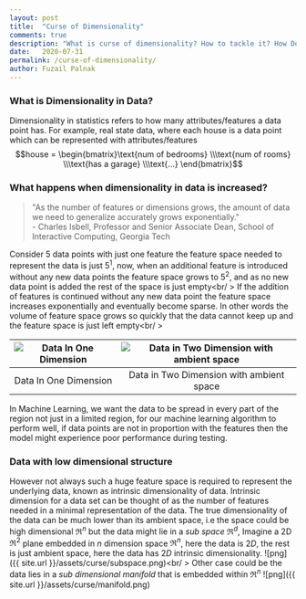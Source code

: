 ```yaml
---
layout: post
title:  "Curse of Dimensionality"
comments: true
description: "What is curse of dimensionality? How to tackle it? How Does it affect the Data and Training Algorithm"
date:   2020-07-31
permalink: /curse-of-dimensionality/
author: Fuzail Palnak
---
```


### What is Dimensionality in Data?
Dimensionality in statistics refers to how many attributes/features a data point has. For example, real state data, where 
each house is a data point which can be represented with attributes/features 
$$house =  \begin{bmatrix}\text{num of bedrooms} \\\text{num of rooms} \\\text{has a garage} \\\text{...}  \end{bmatrix}$$


### What happens when dimensionality in data is increased?
> "As the number of features or dimensions grows, the amount of data we need to generalize accurately grows exponentially." <br /> - Charles Isbell, Professor and Senior Associate Dean, School of Interactive Computing, Georgia Tech

Consider 5 data points with just one feature the feature space needed to represent the data is just $5^1$, now, when an additional feature is introduced without 
any new data points the feature space grows to $5^2$, and as no new data point is added the rest of the space is just empty<br/ >
If the addition of features is continued without any new data point the feature space increases exponentially and eventually become sparse. In other words
the volume of feature space grows so quickly that the data cannot keep up and the feature space is just left empty<br/ >



| ![Data In One Dimension](https://fuzailpalnak.github.io//assets/curse/scale_first.png)  | ![Data in Two Dimension with ambient space](https://fuzailpalnak.github.io//assets/curse/scale_second.png) |
|:---:|:---:|
| Data In One Dimension | Data in Two Dimension with ambient space |

In Machine Learning, we want the data to be spread in every part of the region not just in a limited region, for our
machine learning algorithm to perform well, if data points are not in proportion with the features then the model might experience poor performance during testing.

### Data with low dimensional structure

However not always such a huge feature space is required to represent the underlying data, known as intrinsic dimensionality of data. 
Intrinsic dimension for a data set can be thought of as the number of features needed in a minimal representation of the data. 
The true dimensionality of the data can be much lower than its ambient space, i.e the space could be high dimensional
$\Re^n$ but the data might lie in a *sub space* $\Re^d$, Imagine a 2D $\Re^2$ plane embedded in $n$ dimension space $\Re^n$, here the data is $2D$, 
the rest is just ambient space, here the data has $2D$ intrinsic dimensionality. 
![png]({{ site.url }}/assets/curse/subspace.png)<br/ >
Other case could be the data lies in a *sub dimensional manifold* that is embedded within $\Re^n$
![png]({{ site.url }}/assets/curse/manifold.png)



 

